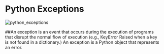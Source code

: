 # Python Exceptions

![python_exceptions](https://pynative.com/wp-content/uploads/2021/03/python_exception_handling.png)

##An exception is an event that occurs during the execution of programs that disrupt the normal flow of execution (e.g., KeyError Raised when a key is not found in a dictionary.) An exception is a Python object that represents an error.
